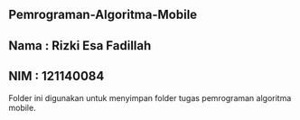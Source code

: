 ## Pemrograman-Algoritma-Mobile

## Nama  : Rizki Esa Fadillah
## NIM   : 121140084

Folder ini digunakan untuk menyimpan folder tugas pemrograman algoritma mobile.
